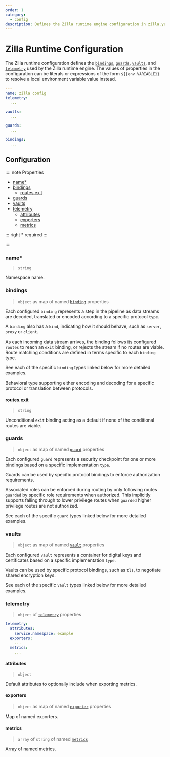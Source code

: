 ```yaml
---
order: 1
category:
  - config
description: Defines the Zilla runtime engine configuration in zilla.yaml
---
```


# Zilla Runtime Configuration

The Zilla runtime configuration defines the [`bindings`](#bindings), [`guards`](#guards), [`vaults`](#vaults), and [`telemetry`](#telemetry) used by the Zilla runtime engine. The values of properties in the configuration can be literals or expressions of the form `${{env.VARIABLE}}` to resolve a local environment variable value instead.

```yaml {2}
---
name: zilla config
telemetry:
  ...

vaults:
  ...

guards:
  ...

bindings:
  ...
```

## Configuration

:::: note Properties

- [name\*](#name)
- [bindings](#bindings)
  - [routes.exit](#routes-exit)
- [guards](#guards)
- [vaults](#vaults)
- [telemetry](#telemetry)
  - [attributes](#attributes)
  - [exporters](#exporters)
  - [metrics](#metrics)

::: right
\* required
:::

::::

### name\*

> `string`

Namespace name.

### bindings

> `object` as map of named [`binding`](./bindings/) properties

Each configured `binding` represents a step in the pipeline as data streams are decoded, translated or encoded according to a specific protocol `type`.

A `binding` also has a `kind`, indicating how it should behave, such as `server`, `proxy` or `client`.

As each incoming data stream arrives, the binding follows its configured `routes` to reach an `exit` binding, or rejects the stream if no routes are viable. Route matching conditions are defined in terms specific to each `binding` type.

See each of the specific `binding` types linked below for more detailed examples.

Behavioral type supporting either encoding and decoding for a specific protocol or translation between protocols.

#### routes.exit
<!-- TODO move to individual reference docs -->

> `string`

Unconditional `exit` binding acting as a default if none of the conditional routes are viable.

### guards

> `object` as map of named [`guard`](./guards/) properties

Each configured `guard` represents a security checkpoint for one or more bindings based on a specific implementation `type`.

Guards can be used by specific protocol bindings to enforce authorization requirements.

Associated roles can be enforced during routing by only following routes `guarded` by specific role requirements when authorized. This implicitly supports falling through to lower privilege routes when `guarded` higher privilege routes are not authorized.

See each of the specific `guard` types linked below for more detailed examples.

### vaults

> `object` as map of named [`vault`](./vaults/) properties

Each configured `vault` represents a container for digital keys and certificates based on a specific implementation `type`.

Vaults can be used by specific protocol bindings, such as `tls`, to negotiate shared encryption keys.

See each of the specific `vault` types linked below for more detailed examples.

### telemetry

> `object` of [`telemetry`](./telemetry/) properties

```yaml
telemetry:
  attributes:
    service.namespace: example
  exporters:
    ...
  metrics:
    ...
```

#### attributes

> `object`

Default attributes to optionally include when exporting metrics.

#### exporters

> `object` as map of named [`exporter`](./telemetry/exporter/) properties

Map of named exporters.

#### metrics

> `array` of `string` of named [`metrics`](./telemetry/metrics/)

Array of named metrics.
